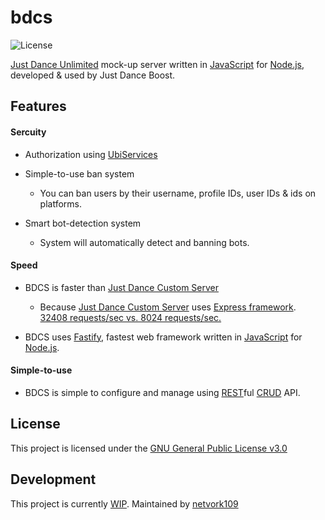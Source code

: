 # bdcs 
![License](https://img.shields.io/github/license/netvork109/bdcs)

[Just Dance Unlimited](https://www.ubisoft.com/en-us/game/just-dance/unlimited) mock-up server written in [JavaScript](https://en.wikipedia.org/wiki/JavaScript) for [Node.js](https://en.wikipedia.org/wiki/JavaScript), developed & used by Just Dance Boost.

## Features

#### Sercuity

* Authorization using [UbiServices](https://github.com/The-Firexx/trackmania2020apidocumentation/blob/master/UbiServices.md)

* Simple-to-use ban system
    * You can ban users by their username, profile IDs, user IDs & ids on platforms.

* Smart bot-detection system
    * System will automatically detect and banning bots.

#### Speed

* BDCS is faster than [Just Dance Custom Server](https://github.com/heyimyunyl/justdancebest)
    * Because [Just Dance Custom Server](https://github.com/heyimyunyl/justdancebest) uses [Express framework](https://expressjs.com/). [32408 requests/sec vs. 8024 requests/sec.](https://www.fastify.io/benchmarks/)

* BDCS uses [Fastify](https://www.fastify.io/), fastest web framework written in [JavaScript](https://en.wikipedia.org/wiki/JavaScript) for [Node.js](https://nodejs.org/).

#### Simple-to-use

* BDCS is simple to configure and manage using [REST](https://en.wikipedia.org/wiki/Representational_state_transfer)ful [CRUD](https://en.wikipedia.org/wiki/Create,_read,_update_and_delete) API.

## License
This project is licensed under the [GNU General Public License v3.0](https://github.com/netvork109/bdcs/blob/main/LICENSE)

## Development
This project is currently [WIP](https://www.urbandictionary.com/define.php?term=Wip). Maintained by [netvork109](https://github.com/netvork109)
